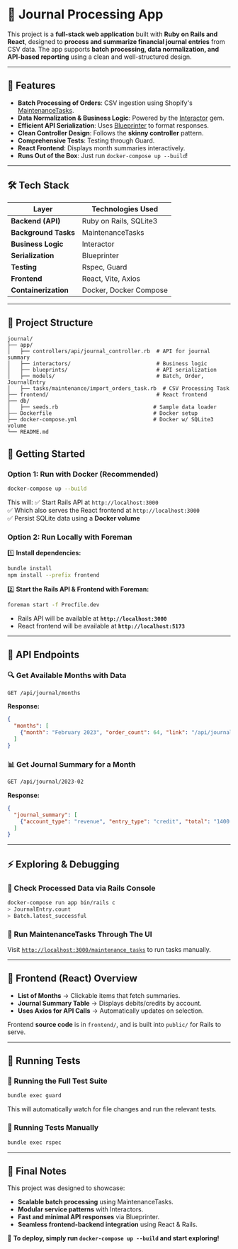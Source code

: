 # 📘 Journal Processing App

This project is a **full-stack web application** built with **Ruby on Rails and React**, designed to **process and summarize financial journal entries** from CSV data. The app supports **batch processing, data normalization, and API-based reporting** using a clean and well-structured design.

---

## 🚀 Features

- **Batch Processing of Orders**: CSV ingestion using Shopify's [MaintenanceTasks](https://github.com/Shopify/maintenance_tasks).
- **Data Normalization & Business Logic**: Powered by the [Interactor](https://github.com/collectiveidea/interactor) gem.
- **Efficient API Serialization**: Uses [Blueprinter](https://github.com/procore-oss/blueprinter) to format responses.
- **Clean Controller Design**: Follows the **skinny controller** pattern.
- **Comprehensive Tests**: Testing through Guard.
- **React Frontend**: Displays month summaries interactively.
- **Runs Out of the Box**: Just run `docker-compose up --build`!

---

## 🛠️ Tech Stack

| Layer | Technologies Used |
|---|---|
| **Backend (API)** | Ruby on Rails, SQLite3 |
| **Background Tasks** | MaintenanceTasks |
| **Business Logic** | Interactor |
| **Serialization** | Blueprinter |
| **Testing** | Rspec, Guard |
| **Frontend** | React, Vite, Axios |
| **Containerization** | Docker, Docker Compose |

---

## 📂 Project Structure

```plaintext
journal/
├── app/
│   ├── controllers/api/journal_controller.rb  # API for journal summary
│   ├── interactors/                           # Business logic
│   ├── blueprints/                            # API serialization
│   ├── models/                                # Batch, Order, JournalEntry
│   ├── tasks/maintenance/import_orders_task.rb  # CSV Processing Task
├── frontend/                                  # React frontend
├── db/
│   ├── seeds.rb                              # Sample data loader
├── Dockerfile                                # Docker setup
├── docker-compose.yml                        # Docker w/ SQLite3 volume
└── README.md
```

## 🔧 Getting Started

### **Option 1: Run with Docker** (Recommended)
```sh
docker-compose up --build
```
This will:
✅ Start Rails API at `http://localhost:3000`  
✅ Which also serves the React frontend at `http://localhost:3000`  
✅ Persist SQLite data using a **Docker volume**

### **Option 2: Run Locally with Foreman**

1️⃣ **Install dependencies:**
```sh
bundle install
npm install --prefix frontend
```

2️⃣ **Start the Rails API & Frontend with Foreman:**
```sh
foreman start -f Procfile.dev
```
- Rails API will be available at **`http://localhost:3000`**
- React frontend will be available at **`http://localhost:5173`**

---

## 📡 API Endpoints

### 🔍 Get Available Months with Data
```sh
GET /api/journal/months
```
**Response:**
```json
{
  "months": [
    {"month": "February 2023", "order_count": 64, "link": "/api/journal/2023-02"}
  ]
}
```

### 📊 Get Journal Summary for a Month
```sh
GET /api/journal/2023-02
```
**Response:**
```json
{
  "journal_summary": [
    {"account_type": "revenue", "entry_type": "credit", "total": "1400.25"}
  ]
}
```

---

## ⚡ Exploring & Debugging

### 🔹 Check Processed Data via Rails Console
```sh
docker-compose run app bin/rails c
> JournalEntry.count
> Batch.latest_successful
```

### 🔹 Run MaintenanceTasks Through The UI
Visit [`http://localhost:3000/maintenance_tasks`](http://localhost:3000/maintenance_tasks) to run tasks manually.

---

## 🎨 Frontend (React) Overview

- **List of Months** → Clickable items that fetch summaries.
- **Journal Summary Table** → Displays debits/credits by account.
- **Uses Axios for API Calls** → Automatically updates on selection.

Frontend **source code** is in `frontend/`, and is built into `public/` for Rails to serve.

---

## 🧪 Running Tests

### 🔹 Running the Full Test Suite
```sh
bundle exec guard
```
This will automatically watch for file changes and run the relevant tests.

### 🔹 Running Tests Manually
```sh
bundle exec rspec
```

---

## 🎯 Final Notes
This project was designed to showcase:
- **Scalable batch processing** using MaintenanceTasks.
- **Modular service patterns** with Interactors.
- **Fast and minimal API responses** via Blueprinter.
- **Seamless frontend-backend integration** using React & Rails.

🚀 **To deploy, simply run `docker-compose up --build` and start exploring!**
